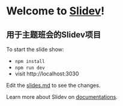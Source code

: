 # Welcome to [Slidev](https://github.com/slidevjs/slidev)!

## 用于主题班会的Slidev项目

To start the slide show:

- `npm install`
- `npm run dev`
- visit http://localhost:3030

Edit the [slides.md](./slides.md) to see the changes.

Learn more about Slidev on [documentations](https://sli.dev/).
